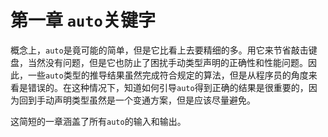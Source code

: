 第一章 `auto`关键字
=============


概念上，`auto`是竟可能的简单，但是它比看上去要精细的多。用它来节省敲击键盘，当然没有问题，但是它也防止了困扰手动类型声明的正确性和性能问题。因此，一些`auto`类型的推导结果虽然完成符合规定的算法，但是从程序员的角度来看是错误的。在这种情况下，知道如何引导`auto`得到正确的结果是很重要的，因为回到手动声明类型虽然是一个变通方案，但是应该尽量避免。

这简短的一章涵盖了所有`auto`的输入和输出。
